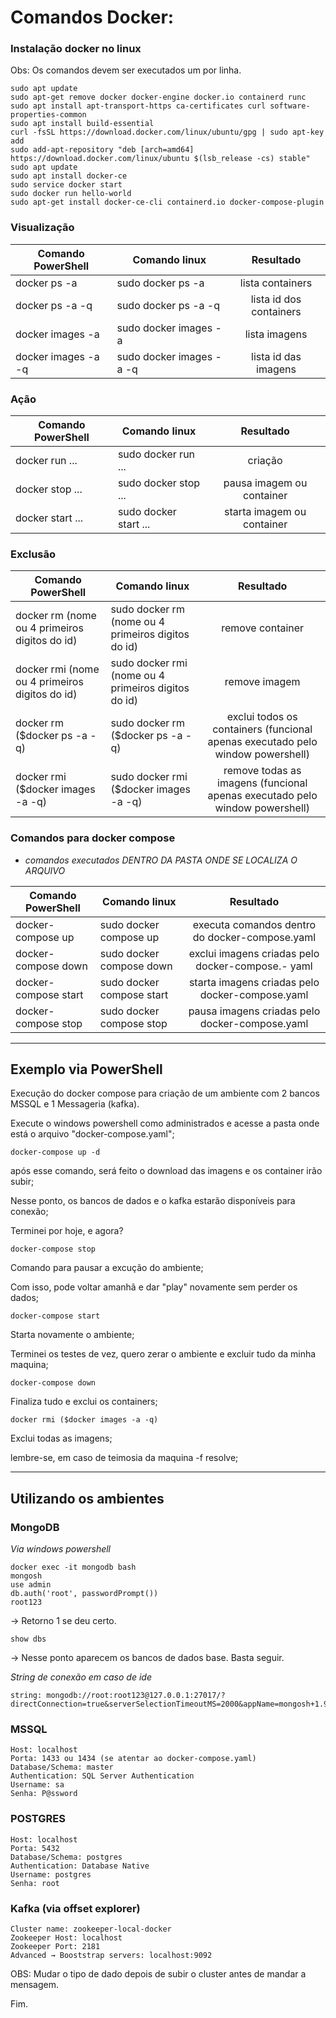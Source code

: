 # **Comandos Docker:**

### Instalação docker no linux

Obs: Os comandos devem ser executados um por linha.

    sudo apt update
    sudo apt-get remove docker docker-engine docker.io containerd runc
    sudo apt install apt-transport-https ca-certificates curl software-properties-common
    sudo apt install build-essential
    curl -fsSL https://download.docker.com/linux/ubuntu/gpg | sudo apt-key add
    sudo add-apt-repository "deb [arch=amd64] https://download.docker.com/linux/ubuntu $(lsb_release -cs) stable"
    sudo apt update
    sudo apt install docker-ce
    sudo service docker start
    sudo docker run hello-world
    sudo apt-get install docker-ce-cli containerd.io docker-compose-plugin

### **Visualização**

| Comando PowerShell | Comando linux | Resultado
|----------|----------|:-------------:
| docker ps -a        | sudo docker ps -a        | lista containers
| docker ps -a -q     | sudo docker ps -a -q     | lista id dos containers
| docker images -a    | sudo docker images -a    | lista imagens
| docker images -a -q | sudo docker images -a -q | lista id das imagens

### **Ação**

| Comando PowerShell | Comando linux | Resultado
|----------|----------|:-------------:
| docker run ...  | sudo docker run ...    | criação
| docker stop ... | sudo docker stop ...   | pausa imagem ou container
| docker start ...| sudo docker start ...  | starta imagem ou container

### **Exclusão**

| Comando PowerShell | Comando linux | Resultado
|----------|----------|:-------------:
| docker rm (nome ou 4 primeiros digitos do id)  | sudo docker rm (nome ou 4 primeiros digitos do id)   | remove container
| docker rmi (nome ou 4 primeiros digitos do id) | sudo docker rmi (nome ou 4 primeiros digitos do id)  | remove imagem
| docker rm ($docker ps -a -q)                   | sudo docker rm ($docker ps -a -q)                    | exclui todos os containers (funcional apenas executado pelo window powershell)
| docker rmi ($docker images -a -q)              | sudo docker rmi ($docker images -a -q)               | remove todas as imagens (funcional apenas executado pelo window powershell)
    

### **Comandos para docker compose**

* *comandos executados DENTRO DA PASTA ONDE SE LOCALIZA O ARQUIVO*

| Comando PowerShell | Comando linux| Resultado
|----------|----------|:-------------:
| docker-compose up    | sudo docker compose up    | executa comandos dentro do docker-compose.yaml
| docker-compose down  | sudo docker compose down  | exclui imagens criadas pelo docker-compose.- yaml
| docker-compose start | sudo docker compose start | starta imagens criadas pelo docker-compose.yaml
| docker-compose stop  | sudo docker compose stop  | pausa imagens criadas pelo docker-compose.yaml

<hr>

## **Exemplo via PowerShell**

Execução do docker compose para criação de um ambiente com 2 bancos MSSQL e 1 Messageria (kafka).

Execute o windows powershell como administrados e acesse a pasta onde está o arquivo "docker-compose.yaml";

    docker-compose up -d

após esse comando, será feito o download das imagens e os container irão subir;

Nesse ponto, os bancos de dados e o kafka estarão disponíveis para conexão;

Terminei por hoje, e agora?

    docker-compose stop 

Comando para pausar a excução do ambiente;

Com isso, pode voltar amanhã e dar "play" novamente sem perder os dados;

    docker-compose start 

Starta novamente o ambiente;

Terminei os testes de vez, quero zerar o ambiente e excluir tudo da minha maquina;

    docker-compose down

Finaliza tudo e exclui os containers;

    docker rmi ($docker images -a -q)

Exclui todas as imagens;

lembre-se, em caso de teimosia da maquina -f resolve;

<hr>

## **Utilizando os ambientes**

### **MongoDB**

*Via windows powershell*

    docker exec -it mongodb bash
    mongosh
    use admin
    db.auth('root', passwordPrompt())
    root123

-> Retorno 1 se deu certo.

    show dbs
    
-> Nesse ponto aparecem os bancos de dados base. Basta seguir.


*String de conexão em caso de ide*

    string: mongodb://root:root123@127.0.0.1:27017/?directConnection=true&serverSelectionTimeoutMS=2000&appName=mongosh+1.9.0&authMechanism=DEFAULT


### **MSSQL**

    Host: localhost
    Porta: 1433 ou 1434 (se atentar ao docker-compose.yaml)
    Database/Schema: master
    Authentication: SQL Server Authentication
    Username: sa
    Senha: P@ssword

### **POSTGRES**

    Host: localhost
    Porta: 5432
    Database/Schema: postgres
    Authentication: Database Native
    Username: postgres
    Senha: root

### **Kafka (via offset explorer)**

    Cluster name: zookeeper-local-docker
    Zookeeper Host: localhost
    Zookeeper Port: 2181
    Advanced → Booststrap servers: localhost:9092

OBS: Mudar o tipo de dado depois de subir o cluster antes de mandar a mensagem.

Fim.
